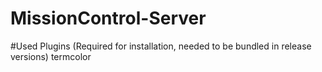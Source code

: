 # MissionControl-Server



#Used Plugins (Required for installation, needed to be bundled in release versions)
termcolor